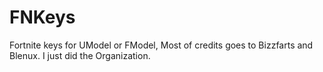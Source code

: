 # FNKeys
Fortnite keys for UModel or FModel, Most of credits goes to Bizzfarts and Blenux. I just did the Organization.
